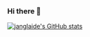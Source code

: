 ### Hi there 👋
[![janglaide's GitHub stats](https://github-readme-stats.vercel.app/api?username=janglaide&theme=merko)](https://github.com/janglaide/github-readme-stats)
<!--
**janglaide/janglaide** is a ✨ _special_ ✨ repository because its `README.md` (this file) appears on your GitHub profile.

Here are some ideas to get you started:

- 🔭 I’m currently working on ...
- 🌱 I’m currently learning ...
- 👯 I’m looking to collaborate on ...
- 🤔 I’m looking for help with ...
- 💬 Ask me about ...
- 📫 How to reach me: ...
- 😄 Pronouns: ...
- ⚡ Fun fact: ...
-->
